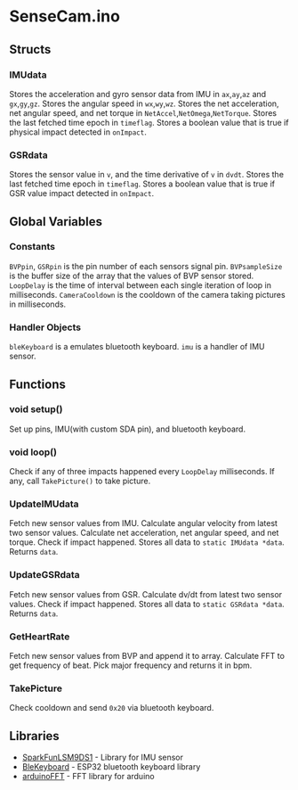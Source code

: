 # SenseCam.ino
## Structs
### IMUdata
Stores the acceleration and gyro sensor data from IMU in `ax`,`ay`,`az` and `gx`,`gy`,`gz`.
Stores the angular speed in `wx`,`wy`,`wz`.
Stores the net acceleration, net angular speed, and net torque in `NetAccel`,`NetOmega`,`NetTorque`.
Stores the last fetched time epoch in `timeflag`.
Stores a boolean value that is true if physical impact detected in `onImpact`.
### GSRdata
Stores the sensor value in `v`, and the time derivative of `v` in `dvdt`.
Stores the last fetched time epoch in `timeflag`.
Stores a boolean value that is true if GSR value impact detected in `onImpact`.
## Global Variables
### Constants
`BVPpin`, `GSRpin` is the pin number of each sensors signal pin.
`BVPsampleSize` is the buffer size of the array that the values of BVP sensor stored.
`LoopDelay` is the time of interval between each single iteration of loop in milliseconds.
`CameraCooldown` is the cooldown of the camera taking pictures in milliseconds.
### Handler Objects
`bleKeyboard` is a emulates bluetooth keyboard.
`imu` is a handler of IMU sensor.
## Functions
### void setup()
Set up pins, IMU(with custom SDA pin), and bluetooth keyboard.
### void loop()
Check if any of three impacts happened every `LoopDelay` milliseconds.
If any, call `TakePicture()` to take picture.
### UpdateIMUdata
Fetch new sensor values from IMU.
Calculate angular velocity from latest two sensor values.
Calculate net acceleration, net angular speed, and net torque.
Check if impact happened.
Stores all data to `static IMUdata *data`.
Returns `data`.
### UpdateGSRdata
Fetch new sensor values from GSR.
Calculate dv/dt from latest two sensor values.
Check if impact happened.
Stores all data to `static GSRdata *data`.
Returns `data`.
### GetHeartRate
Fetch new sensor values from BVP and append it to array.
Calculate FFT to get frequency of beat.
Pick major frequency and returns it in bpm.
### TakePicture
Check cooldown and send `0x20` via bluetooth keyboard.
## Libraries
- [SparkFunLSM9DS1](https://github.com/sparkfun/SparkFun_LSM9DS1_Arduino_Library) - Library for IMU sensor
- [BleKeyboard](https://github.com/T-vK/ESP32-BLE-Keyboard) - ESP32 bluetooth keyboard library
- [arduinoFFT](https://github.com/kosme/arduinoFFT) - FFT library for arduino
